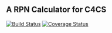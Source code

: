 A RPN Calculator for C4CS
-----


[![Build Status](https://travis-ci.org/cyanliu/c4cs-w17-rpn.svg?branch=master)](https://travis-ci.org/cyanliu/c4cs-w17-rpn)
[![Coverage Status](https://coveralls.io/repos/github/cyanliu/c4cs-w17-rpn/badge.svg?branch=master)](https://coveralls.io/github/cyanliu/c4cs-w17-rpn?branch=master)
